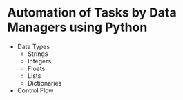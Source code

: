 # Automation of Tasks by Data Managers using Python

- Data Types
  - Strings
  - Integers
  - Floats
  - Lists
  - Dictionaries
- Control Flow
